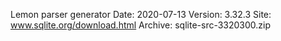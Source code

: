 Lemon parser generator
Date: 2020-07-13
Version: 3.32.3
Site: www.sqlite.org/download.html
Archive: sqlite-src-3320300.zip
